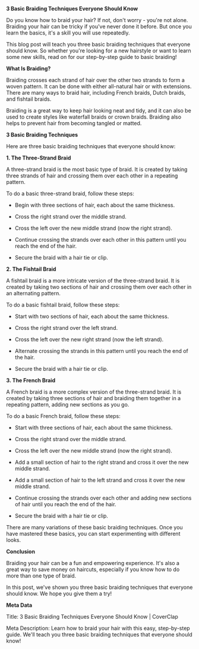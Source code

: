 ---
---

**3 Basic Braiding Techniques Everyone Should Know**

Do you know how to braid your hair? If not, don't worry - you're not alone. Braiding your hair can be tricky if you've never done it before. But once you learn the basics, it's a skill you will use repeatedly.

This blog post will teach you three basic braiding techniques that everyone should know. So whether you're looking for a new hairstyle or want to learn some new skills, read on for our step-by-step guide to basic braiding!

**What Is Braiding?**

Braiding crosses each strand of hair over the other two strands to form a woven pattern. It can be done with either all-natural hair or with extensions. There are many ways to braid hair, including French braids, Dutch braids, and fishtail braids.

Braiding is a great way to keep hair looking neat and tidy, and it can also be used to create styles like waterfall braids or crown braids. Braiding also helps to prevent hair from becoming tangled or matted.

**3 Basic Braiding Techniques**

Here are three basic braiding techniques that everyone should know:

**1\. The Three-Strand Braid**

A three-strand braid is the most basic type of braid. It is created by taking three strands of hair and crossing them over each other in a repeating pattern.

To do a basic three-strand braid, follow these steps:

*   Begin with three sections of hair, each about the same thickness.
    
*   Cross the right strand over the middle strand.
    
*   Cross the left over the new middle strand (now the right strand).
    
*   Continue crossing the strands over each other in this pattern until you reach the end of the hair.
    
*   Secure the braid with a hair tie or clip.
    

**2\. The Fishtail Braid**

A fishtail braid is a more intricate version of the three-strand braid. It is created by taking two sections of hair and crossing them over each other in an alternating pattern.

To do a basic fishtail braid, follow these steps:

*   Start with two sections of hair, each about the same thickness.
    
*   Cross the right strand over the left strand.
    
*   Cross the left over the new right strand (now the left strand).
    
*   Alternate crossing the strands in this pattern until you reach the end of the hair.
    
*   Secure the braid with a hair tie or clip.
    

**3\. The French Braid**

A French braid is a more complex version of the three-strand braid. It is created by taking three sections of hair and braiding them together in a repeating pattern, adding new sections as you go.

To do a basic French braid, follow these steps:

*   Start with three sections of hair, each about the same thickness.
    
*   Cross the right strand over the middle strand.
    
*   Cross the left over the new middle strand (now the right strand).
    
*   Add a small section of hair to the right strand and cross it over the new middle strand.
    
*   Add a small section of hair to the left strand and cross it over the new middle strand.
    
*   Continue crossing the strands over each other and adding new sections of hair until you reach the end of the hair.
    
*   Secure the braid with a hair tie or clip.
    

There are many variations of these basic braiding techniques. Once you have mastered these basics, you can start experimenting with different looks.

**Conclusion**

Braiding your hair can be a fun and empowering experience. It's also a great way to save money on haircuts, especially if you know how to do more than one type of braid.

In this post, we've shown you three basic braiding techniques that everyone should know. We hope you give them a try!

**Meta Data**

Title: 3 Basic Braiding Techniques Everyone Should Know | CoverClap

Meta Description: Learn how to braid your hair with this easy, step-by-step guide. We'll teach you three basic braiding techniques that everyone should know!